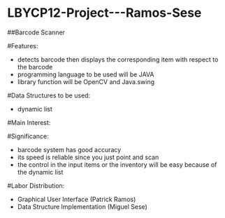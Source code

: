 # LBYCP12-Project---Ramos-Sese

##Barcode Scanner

#Features:
- detects barcode then displays the corresponding item with respect to the barcode
- programming language to be used will be JAVA
- library function will be OpenCV and Java.swing


#Data Structures to be used:
- dynamic list

#Main Interest:


#Significance:
- barcode system has good accuracy
- its speed is reliable since you just point and scan
- the control in the input items or the inventory will be easy because of the dynamic list

#Labor Distribution:
- Graphical User Interface (Patrick Ramos)
- Data Structure Implementation (Miguel Sese)

